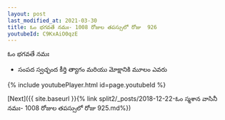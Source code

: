 ```yaml
---
layout: post
last_modified_at: 2021-03-30
title: ఓం భగవతే నమః- 1008 రోజుల తపస్సులో రోజు  926
youtubeId: C9KxAiO0qzE
---
```

 
 
 ఓం భగవతే నమః  
 
 -  సంపద స్వచ్ఛంద కీర్తి త్యాగం మరియు మోక్షానికి మూలం ఎవరు 
 
  
 
  
 
 
 
 
 
 


{% include youtubePlayer.html id=page.youtubeId %}
 
[Next]({{ site.baseurl }}{% link  split2/_posts/2018-12-22-ఓం స్మశాన వాసినీ నమః- 1008 రోజుల తపస్సులో రోజు  925.md%})
 
